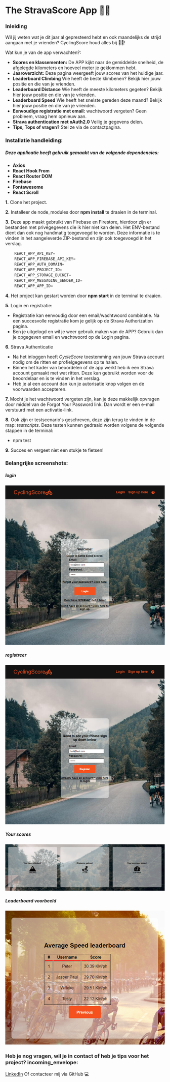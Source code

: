 # The StravaScore App :bicyclist::dash:

### Inleiding

Wil jij weten wat je dit jaar al gepresteerd hebt en ook maandelijks de strijd aangaan met je vrienden? CyclingScore
houd alles bij :bicyclist::dash:!

Wat kun je van de app verwachten?:

- **Scores en klassementen:** De APP kijkt naar de gemiddelde snelheid, de afgelegde kilometers en hoeveel meter je
  geklommen hebt.
- **Jaaroverzicht:** Deze pagina weergeeft jouw scores van het huidige jaar.
- **Leaderboard Climbing** Wie heeft de beste klimbenen? Bekijk hier jouw positie en die van je vrienden.
- **Leaderboard Distance** Wie heeft de meeste kilometers gegeten? Bekijk hier jouw positie en die van je vrienden.
- **Leaderboard Speed** Wie heeft het snelste gereden deze maand? Bekijk hier jouw positie en die van je vrienden.
- **Eenvoudige registratie met email:** wachtwoord vergeten? Geen probleem, vraag hem opnieuw aan.
- **Strava authentication met oAuth2.0** Veilig je gegevens delen.
- **Tips, Tops of vragen?** Stel ze via de contactpagina.

### Installatie handleiding:

##### Deze applicatie heeft gebruik gemaakt van de volgende dependencies:

- **Axios**
- **React Hook From**
- **React Router DOM**
- **Firebase**
- **Fontawesome**
- **React Scroll**

**1.** Clone het project.

**2.** Installeer de node_modules door **npm install** te draaien in de terminal.

**3.** Deze app maakt gebruikt van Firebase en Firestore, hierdoor zijn er bestanden met privégegevens die ik hier niet
kan delen. Het ENV-bestand dient dan ook nog handmatig toegevoegd te worden. Deze informatie is te vinden in het
aangeleverde ZIP-bestand en zijn ook toegevoegd in het verslag.

```javascript
    REACT_APP_API_KEY=
    REACT_APP_FIREBASE_API_KEY=
    REACT_APP_AUTH_DOMAIN=
    REACT_APP_PROJECT_ID=
    REACT_APP_STORAGE_BUCKET=
    REACT_APP_MESSAGING_SENDER_ID=
    REACT_APP_APP_ID=
```

**4.** Het project kan gestart worden door **npm start** in de terminal te draaien.

**5.** Login en registratie:
* Registratie kan eenvoudig door een email/wachtwoord combinatie. Na een succesvolle registratie kom je gelijk op de Strava Authorization pagina.
* Ben je uitgelogd en wil je weer gebruik maken van de APP? Gebruik dan je opgegeven email en wachtwoord op de Login pagina.

**6.** Strava Authenticatie
* Na het inloggen heeft *CycleScore* toestemming van jouw Strava account nodig om de ritten en profielgegevens op te halen.
* Binnen het kader van beoordelen of de app werkt heb ik een Strava account gemaakt met wat ritten. Deze kan gebruikt worden voor de beoordelaar en is te vinden in het verslag.
* Heb je al een account dan kun je autorisatie knop volgen en de voorwaarden accepteren.


**7.** Mocht je het wachtwoord vergeten zijn, kan je deze makkelijk opvragen door middel van de Forgot Your Password link. Dan wordt er een e-mail verstuurd met een activatie-link.

**8.** Ook zijn er testscenario's geschreven, deze zijn terug te vinden in de map: *testscripts*. Deze testen kunnen gedraaid worden volgens de volgende stappen in de terminal:
*  npm test


**9.** Succes en vergeet niet een stukje te fietsen!️

### Belangrijke screenshots:

##### login
![Login](https://github.com/JasperKrol/cycling-score-project/blob/main/src/assets/Login.PNG)

##### registreer
![Registreer](https://github.com/JasperKrol/cycling-score-project/blob/main/src/assets/registreer.PNG)


##### Your scores
![Your scores](https://github.com/JasperKrol/cycling-score-project/blob/main/src/assets/yourscores.PNG)

##### Leaderboard voorbeeld
![Leaderboard voorbeeld](https://github.com/JasperKrol/cycling-score-project/blob/main/src/assets/speed%20leaderboard.PNG)



### Heb je nog vragen, wil je in contact of heb je tips voor het project? incoming_envelope:
[LinkedIn](www.linkedin.com/in/jasper-paul-krol)
Of contacteer mij via GitHub :computer:

